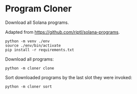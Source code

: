# Program Cloner

Download all Solana programs.

Adapted from https://github.com/riptl/solana-programs.

```shell
python -m venv ./env
source ./env/bin/activate
pip install -r requirements.txt
```

Download all programs:

```shell
python -m cloner clone
```

Sort downloaded programs by the last slot they were invoked:

```shell
python -m cloner sort
```
